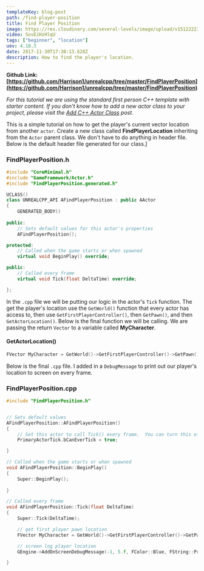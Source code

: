 ```yaml
---
templateKey: blog-post
path: /find-player-position
title: Find Player Position
image: https://res.cloudinary.com/several-levels/image/upload/v1512222398/get-player-position_rd1bss.jpg
video: SovEiHzHlqU
tags: ["beginner", "location"]
uev: 4.18.3
date: 2017-11-30T17:30:13.628Z
description: How to find the player's location.
---
```

**Github Link: [https://github.com/Harrison1/unrealcpp/tree/master/FindPlayerPosition](https://github.com/Harrison1/unrealcpp/tree/master/FindPlayerPosition)**

*For this tutorial we are using the standard first person C++ template with starter content. If you don't know how to add a new actor class to your project, please visit the [Add C++ Actor Class](/add-actor-class) post.*

This is a simple tutorial on how to get the player's current vector location from another `actor`. Create a new class called **FindPlayerLocation** inheriting from the `Actor` parent class. We don't have to do anything in header file. Below is the default header file generated for our class.]

### FindPlayerPosition.h
```cpp
#include "CoreMinimal.h"
#include "GameFramework/Actor.h"
#include "FindPlayerPosition.generated.h"

UCLASS()
class UNREALCPP_API AFindPlayerPosition : public AActor
{
	GENERATED_BODY()
	
public:	
	// Sets default values for this actor's properties
	AFindPlayerPosition();

protected:
	// Called when the game starts or when spawned
	virtual void BeginPlay() override;

public:	
	// Called every frame
	virtual void Tick(float DeltaTime) override;

};
```

In the `.cpp` file we will be putting our logic in the actor's `Tick` function. The get the player's location use the `GetWorld()` function that every actor has access to, then use `GetFirstPlayerController()`, then `GetPawn()`, and then `GetActorLocation()`. Below is the final function we will be calling. We are passing the return `Vector` to a variable called **MyCharacter**.

#### GetActorLocation()
```cpp
FVector MyCharacter = GetWorld()->GetFirstPlayerController()->GetPawn()->GetActorLocation();
```

Below is the final `.cpp` file. I added in a `DebugMessage` to print out our player's location to screen on every frame.

### FindPlayerPosition.cpp
```cpp
#include "FindPlayerPosition.h"


// Sets default values
AFindPlayerPosition::AFindPlayerPosition()
{
 	// Set this actor to call Tick() every frame.  You can turn this off to improve performance if you don't need it.
	PrimaryActorTick.bCanEverTick = true;

}

// Called when the game starts or when spawned
void AFindPlayerPosition::BeginPlay()
{
	Super::BeginPlay();
	
}

// Called every frame
void AFindPlayerPosition::Tick(float DeltaTime)
{
	Super::Tick(DeltaTime);

	// get first player pawn location
	FVector MyCharacter = GetWorld()->GetFirstPlayerController()->GetPawn()->GetActorLocation();

	// screen log player location
	GEngine->AddOnScreenDebugMessage(-1, 5.f, FColor::Blue, FString::Printf(TEXT("Player Location: %s"), *MyCharacter.ToString()));	

}
```


